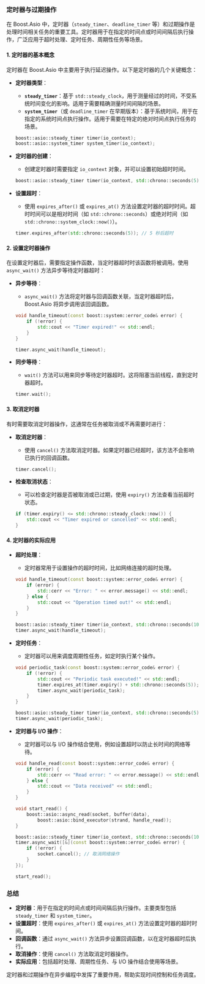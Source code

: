 ### 定时器与过期操作

在 Boost.Asio 中，定时器（`steady_timer`、`deadline_timer` 等）和过期操作是处理时间相关任务的重要工具。定时器用于在指定的时间点或时间间隔后执行操作，广泛应用于超时处理、定时任务、周期性任务等场景。

#### 1. **定时器的基本概念**

定时器在 Boost.Asio 中主要用于执行延迟操作。以下是定时器的几个关键概念：

- **定时器类型**：
  - **`steady_timer`**：基于 `std::steady_clock`，用于测量经过的时间，不受系统时间变化的影响。适用于需要精确测量时间间隔的场景。
  - **`system_timer`**（或 `deadline_timer` 在早期版本）：基于系统时间，用于在指定的系统时间点执行操作。适用于需要在特定的绝对时间点执行任务的场景。

  ```cpp
  boost::asio::steady_timer timer(io_context);
  boost::asio::system_timer system_timer(io_context);
  ```

- **定时器的创建**：
  - 创建定时器时需要指定 `io_context` 对象，并可以设置初始超时时间。

  ```cpp
  boost::asio::steady_timer timer(io_context, std::chrono::seconds(5)); // 5 秒后触发
  ```

- **设置超时**：
  - 使用 `expires_after()` 或 `expires_at()` 方法设置定时器的超时时间。超时时间可以是相对时间（如 `std::chrono::seconds`）或绝对时间（如 `std::chrono::system_clock::now()`）。

  ```cpp
  timer.expires_after(std::chrono::seconds(5)); // 5 秒后超时
  ```

#### 2. **设置定时器操作**

在设置定时器后，需要指定操作函数，当定时器超时时该函数将被调用。使用 `async_wait()` 方法异步等待定时器超时：

- **异步等待**：
  - `async_wait()` 方法将定时器与回调函数关联，当定时器超时后，Boost.Asio 将异步调用该回调函数。

  ```cpp
  void handle_timeout(const boost::system::error_code& error) {
      if (!error) {
          std::cout << "Timer expired!" << std::endl;
      }
  }

  timer.async_wait(handle_timeout);
  ```

- **同步等待**：
  - `wait()` 方法可以用来同步等待定时器超时。这将阻塞当前线程，直到定时器超时。

  ```cpp
  timer.wait();
  ```

#### 3. **取消定时器**

有时需要取消定时器操作，这通常在任务被取消或不再需要时进行：

- **取消定时器**：
  - 使用 `cancel()` 方法取消定时器。如果定时器已经超时，该方法不会影响已执行的回调函数。

  ```cpp
  timer.cancel();
  ```

- **检查取消状态**：
  - 可以检查定时器是否被取消或已过期，使用 `expiry()` 方法查看当前超时状态。

  ```cpp
  if (timer.expiry() <= std::chrono::steady_clock::now()) {
      std::cout << "Timer expired or cancelled" << std::endl;
  }
  ```

#### 4. **定时器的实际应用**

- **超时处理**：
  - 定时器常用于设置操作的超时时间，比如网络连接的超时处理。

  ```cpp
  void handle_timeout(const boost::system::error_code& error) {
      if (error) {
          std::cerr << "Error: " << error.message() << std::endl;
      } else {
          std::cout << "Operation timed out!" << std::endl;
      }
  }

  boost::asio::steady_timer timer(io_context, std::chrono::seconds(10));
  timer.async_wait(handle_timeout);
  ```

- **定时任务**：
  - 定时器可以用来调度周期性任务，如定时执行某个操作。

  ```cpp
  void periodic_task(const boost::system::error_code& error) {
      if (!error) {
          std::cout << "Periodic task executed!" << std::endl;
          timer.expires_at(timer.expiry() + std::chrono::seconds(5)); // 5 秒后再次触发
          timer.async_wait(periodic_task);
      }
  }

  boost::asio::steady_timer timer(io_context, std::chrono::seconds(5));
  timer.async_wait(periodic_task);
  ```

- **定时器与 I/O 操作**：
  - 定时器可以与 I/O 操作结合使用，例如设置超时以防止长时间的网络等待。

  ```cpp
  void handle_read(const boost::system::error_code& error) {
      if (error) {
          std::cerr << "Read error: " << error.message() << std::endl;
      } else {
          std::cout << "Data received" << std::endl;
      }
  }

  void start_read() {
      boost::asio::async_read(socket, buffer(data),
          boost::asio::bind_executor(strand, handle_read));
  }

  boost::asio::steady_timer timer(io_context, std::chrono::seconds(10));
  timer.async_wait([&](const boost::system::error_code& error) {
      if (!error) {
          socket.cancel(); // 取消网络操作
      }
  });

  start_read();
  ```

### 总结

- **定时器**：用于在指定的时间点或时间间隔后执行操作。主要类型包括 `steady_timer` 和 `system_timer`。
- **设置超时**：使用 `expires_after()` 或 `expires_at()` 方法设置定时器的超时时间。
- **回调函数**：通过 `async_wait()` 方法异步设置回调函数，以在定时器超时后执行。
- **取消操作**：使用 `cancel()` 方法取消定时器操作。
- **实际应用**：包括超时处理、周期性任务、与 I/O 操作结合使用等场景。

定时器和过期操作在异步编程中发挥了重要作用，帮助实现时间控制和任务调度。